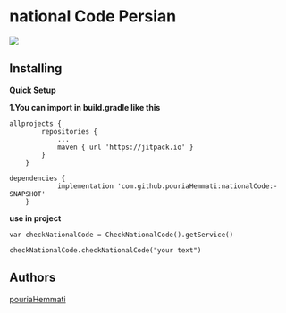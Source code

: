 # national Code Persian



[![](https://jitpack.io/v/pouriaHemmati/nationalCode.svg)](https://jitpack.io/#pouriaHemmati/nationalCode)


## Installing
**Quick Setup**

**1.You can import in build.gradle like this**

```
allprojects {
		repositories {
			...
			maven { url 'https://jitpack.io' }
		}
	}
  ```
  
```
dependencies {
	        implementation 'com.github.pouriaHemmati:nationalCode:-SNAPSHOT'
	}
  ```
  
  **use in project**
  
  ```
  var checkNationalCode = CheckNationalCode().getService()
  
  checkNationalCode.checkNationalCode("your text")
  ```
  
  ## Authors

[pouriaHemmati](https://github.com/pouriaHemmati)
